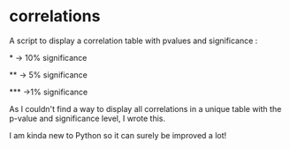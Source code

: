 # correlations
A script to display a correlation table with pvalues and significance :

\* -> 10% significance

\** -> 5% significance

\*** ->1% significance


As I couldn't find a way to display all correlations in a unique table with the p-value and significance level, I wrote this. 

I am kinda new to Python so it can surely be improved a lot!
